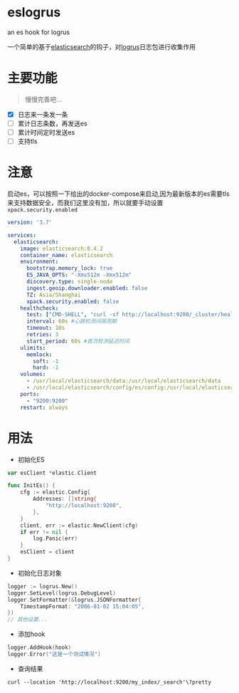 # eslogrus
an es hook for logrus

一个简单的基于[elasticsearch](github.com/elastic/go-elasticsearch)的钩子，对[logrus](github.com/sirupsen/logrus)日志包进行收集作用

# 主要功能

> 慢慢完善吧...

- [x] 日志来一条发一条
- [ ] 累计日志条数，再发送es
- [ ] 累计时间定时发送es
- [ ] 支持tls

# 注意
启动es，可以按照一下给出的docker-compose来启动,因为最新版本的es需要tls来支持数据安全，而我们这里没有加，所以就要手动设置`xpack.security.enabled`

```yaml
version: '3.7'

services:
  elasticsearch:
    image: elasticsearch:8.4.2
    container_name: elasticsearch
    environment:
      bootstrap.memory_lock: true
      ES_JAVA_OPTS: "-Xms512m -Xmx512m"
      discovery.type: single-node
      ingest.geoip.downloader.enabled: false
      TZ: Asia/Shanghai
      xpack.security.enabled: false
    healthcheck:
      test: ["CMD-SHELL", "curl -sf http://localhost:9200/_cluster/health || exit 1"] #⼼跳检测，成功之后不再执⾏后⾯的退出
      interval: 60s #⼼跳检测间隔周期
      timeout: 10s
      retries: 3
      start_period: 60s #⾸次检测延迟时间
    ulimits:
      memlock:
        soft: -1
        hard: -1
    volumes:
      - /usr/local/elasticsearch/data:/usr/local/elasticsearch/data
      - /usr/local/elasticsearch/config/es/config:/usr/local/elasticsearch/config
    ports:
      - "9200:9200"
    restart: always
```

# 用法

- 初始化ES

```go
var esClient *elastic.Client

func InitEs() {
	cfg := elastic.Config{
		Addresses: []string{
			"http://localhost:9200",
		},
	}
	client, err := elastic.NewClient(cfg)
	if err != nil {
		log.Panic(err)
	}
	esClient = client
}
```

- 初始化日志对象

```go
logger := logrus.New()
logger.SetLevel(logrus.DebugLevel)
logger.SetFormatter(&logrus.JSONFormatter{
    TimestampFormat: "2006-01-02 15:04:05",
})
// 其他设置...
```

- 添加hook

```go
logger.AddHook(hook)
logger.Error("这是一个测试情况")
```


- 查询结果

```shell
curl --location 'http://localhost:9200/my_index/_search'\?pretty
```